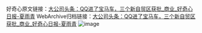好奇心原文链接：[大公司头条：QQ进了宝马车，三个新自贸区获批_商业_好奇心日报-夏雨青](https://www.qdaily.com/articles/7754.html)
WebArchive归档链接：[大公司头条：QQ进了宝马车，三个新自贸区获批_商业_好奇心日报-夏雨青](http://web.archive.org/web/20170911061736/http://www.qdaily.com/articles/7754.html)
![image](http://ww3.sinaimg.cn/large/007d5XDply1g3wjxjc9akj30u03g8b29)